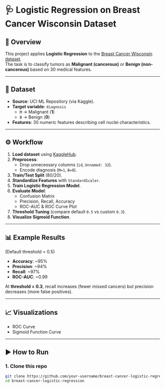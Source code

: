# 🩺 Logistic Regression on Breast Cancer Wisconsin Dataset

## 📌 Overview
This project applies **Logistic Regression** to the [Breast Cancer Wisconsin dataset](https://www.kaggle.com/datasets/uciml/breast-cancer-wisconsin-data).  
The task is to classify tumors as **Malignant (cancerous)** or **Benign (non-cancerous)** based on 30 medical features.

---

## 📂 Dataset
- **Source**: UCI ML Repository (via Kaggle).  
- **Target variable**: `diagnosis`  
  - `M` → Malignant (**1**)  
  - `B` → Benign (**0**)  
- **Features**: 30 numeric features describing cell nuclei characteristics.  

---

## ⚙️ Workflow
1. **Load dataset** using [KaggleHub](https://pypi.org/project/kagglehub/).  
2. **Preprocess**:
   - Drop unnecessary columns (`id`, `Unnamed: 32`).  
   - Encode diagnosis (`M=1`, `B=0`).  
3. **Train/Test Split** (80/20).  
4. **Standardize Features** with `StandardScaler`.  
5. **Train Logistic Regression Model**.  
6. **Evaluate Model**:
   - Confusion Matrix  
   - Precision, Recall, Accuracy  
   - ROC-AUC & ROC Curve Plot  
7. **Threshold Tuning** (compare default `0.5` vs custom `0.3`).  
8. **Visualize Sigmoid Function**.  

---

## 📊 Example Results
(Default threshold = 0.5)

- **Accuracy**: ~95%  
- **Precision**: ~94%  
- **Recall**: ~97%  
- **ROC-AUC**: ~0.99  

At **threshold = 0.3**, recall increases (fewer missed cancers) but precision decreases (more false positives).

---

## 📈 Visualizations
- ROC Curve  
- Sigmoid Function Curve  

---

## ▶️ How to Run

### 1. Clone this repo
```bash
git clone https://github.com/your-username/breast-cancer-logistic-regression.git
cd breast-cancer-logistic-regression
